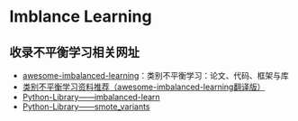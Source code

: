 # Imblance Learning

## 收录不平衡学习相关网址

- [awesome-imbalanced-learning](https://github.com/ZhiningLiu1998/awesome-imbalanced-learning)：类别不平衡学习：论文、代码、框架与库
- [类别不平衡学习资料推荐（awesome-imbalanced-learning翻译版）](https://www.lizenghai.com/archives/96156.html)
- [Python-Library——imbalanced-learn](https://imbalanced-learn.org/stable/)
- [Python-Library——smote_variants](https://smote-variants.readthedocs.io/en/latest/)
